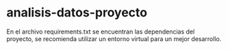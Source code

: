 # analisis-datos-proyecto

En el archivo requirements.txt se encuentran las dependencias del proyecto, se recomienda utilizar un entorno virtual para un mejor desarrollo.
